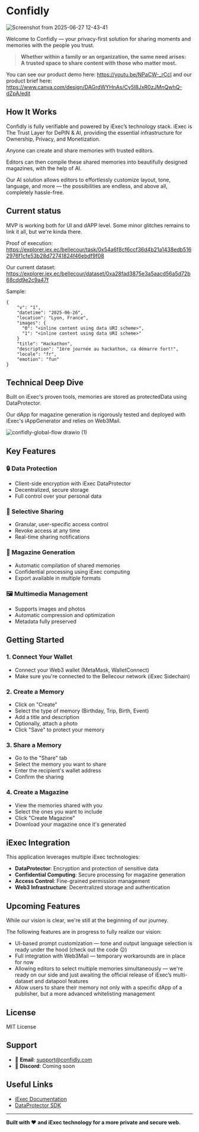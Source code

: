 # Confidly

![Screenshot from 2025-06-27 12-43-41](https://github.com/user-attachments/assets/69a6b24d-9b3b-4592-a9cf-7615a4446461)


Welcome to Confidly — your privacy-first solution for sharing moments and memories with the people you trust.

> **Whether within a family or an organization, the same need arises:**  
> **A trusted space to share content with those who matter most.**

You can see our product demo here: https://youtu.be/NPaCW-_rCcI and our product brief here: https://www.canva.com/design/DAGrdWYHnAs/Cy5l8JxR0zJMnQwhQ-dZpA/edit

## How It Works

Confidly is fully verifiable and powered by iExec’s technology stack. iExec is The Trust Layer for DePIN & AI, providing the essential infrastructure for Ownership, Privacy, and Monetization.

Anyone can create and share memories with trusted editors.

Editors can then compile these shared memories into beautifully designed magazines, with the help of AI.

Our AI solution allows editors to effortlessly customize layout, tone, language, and more — the possibilities are endless, and above all, completely hassle-free.



## Current status

MVP is working both for UI and dAPP level. Some minor glitches remains to link it all, but we're kinda there.

Proof of execution: https://explorer.iex.ec/bellecour/task/0x54a6f8cf6ccf36d4b21a1438edb5162976f1cfe53b28d72741824f46ebdf9f08 

Our current dataset: https://explorer.iex.ec/bellecour/dataset/0xa28fad3875e3a5aacd56a5d72b68cdd9e2c9a47f

Sample:
```
{
    "v": "1",
    "datetime": "2025-06-26",
    "location": "Lyon, France",
    "images": {
      "0": "<inline content using data URI scheme>", 
      "1": "<inline content using data URI scheme>"
    }
    "title": "Hackathon",
    "description": "1ère journée au hackathon, ca démarre fort!",
    "locale": "fr",
    "emotion": "fun"
}
```

## Technical Deep Dive

Built on iExec's proven tools, memories are stored as protectedData using DataProtector.

Our dApp for magazine generation is rigorously tested and deployed with iExec's iAppGenerator and relies on Web3Mail.

![confidly-global-flow drawio (1)](https://github.com/user-attachments/assets/71cb45bd-f907-4d6e-9c5f-4ae051bf522c)

## Key Features

### 🔒 Data Protection

- Client-side encryption with iExec DataProtector  
- Decentralized, secure storage  
- Full control over your personal data  

### 🤝 Selective Sharing

- Granular, user-specific access control  
- Revoke access at any time  
- Real-time sharing notifications  

### 📖 Magazine Generation

- Automatic compilation of shared memories  
- Confidential processing using iExec computing  
- Export available in multiple formats  

### 🖼️ Multimedia Management

- Supports images and photos  
- Automatic compression and optimization  
- Metadata fully preserved  

## Getting Started

### 1. Connect Your Wallet

- Connect your Web3 wallet (MetaMask, WalletConnect)  
- Make sure you're connected to the Bellecour network (iExec Sidechain)  

### 2. Create a Memory

- Click on "Create"  
- Select the type of memory (Birthday, Trip, Birth, Event)  
- Add a title and description  
- Optionally, attach a photo  
- Click "Save" to protect your memory  

### 3. Share a Memory

- Go to the "Share" tab  
- Select the memory you want to share  
- Enter the recipient's wallet address  
- Confirm the sharing  

### 4. Create a Magazine

- View the memories shared with you  
- Select the ones you want to include  
- Click "Create Magazine"  
- Download your magazine once it's generated  

## iExec Integration

This application leverages multiple iExec technologies:

- **DataProtector**: Encryption and protection of sensitive data  
- **Confidential Computing**: Secure processing for magazine generation  
- **Access Control**: Fine-grained permission management  
- **Web3 Infrastructure**: Decentralized storage and authentication  

## Upcoming Features

While our vision is clear, we're still at the beginning of our journey.

The following features are in progress to fully realize our vision:

- UI-based prompt customization — tone and output language selection is ready under the hood (check out the code 😉)  
- Full integration with Web3Mail — temporary workarounds are in place for now  
- Allowing editors to select multiple memories simultaneously — we're ready on our side and just awaiting the official release of iExec’s multi-dataset and datapool features
- Allow users to share their memory not only with a specific dApp of a publisher, but a more advanced whitelisting management

## License

MIT License

## Support

- 📧 **Email**: support@confidly.com  
- 💬 **Discord**: Coming soon

## Useful Links

- [iExec Documentation](https://docs.iex.ec/)  
- [DataProtector SDK](https://tools.docs.iex.ec/tools/dataProtector/getting-started)  

---

**Built with ❤️ and iExec technology for a more private and secure web.**
